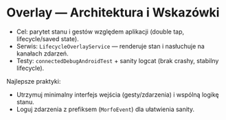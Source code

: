 # Overlay — Architektura i Wskazówki

- Cel: parytet stanu i gestów względem aplikacji (double tap, lifecycle/saved state).
- Serwis: `LifecycleOverlayService` — renderuje stan i nasłuchuje na kanałach zdarzeń.
- Testy: `connectedDebugAndroidTest` + sanity logcat (brak crashy, stabilny lifecycle).

Najlepsze praktyki:
- Utrzymuj minimalny interfejs wejścia (gesty/zdarzenia) i wspólną logikę stanu.
- Loguj zdarzenia z prefiksem (`MorfoEvent`) dla ułatwienia sanity.


